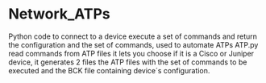 # Network_ATPs
Python code to connect to a device execute a set of commands and return the configuration and the set of commands, used to automate ATPs
ATP.py read commands from ATP files it lets you choose if it is a Cisco or Juniper device, it generates 2 files the ATP files with the set of commands to be executed and the BCK file containing device´s configuration.
